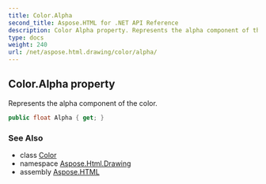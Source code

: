 ```yaml
---
title: Color.Alpha
second_title: Aspose.HTML for .NET API Reference
description: Color Alpha property. Represents the alpha component of the color
type: docs
weight: 240
url: /net/aspose.html.drawing/color/alpha/
---
```

## Color.Alpha property

Represents the alpha component of the color.

```csharp
public float Alpha { get; }
```

### See Also

* class [Color](../)
* namespace [Aspose.Html.Drawing](../../../aspose.html.drawing/)
* assembly [Aspose.HTML](../../../)
